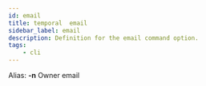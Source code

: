 ```yaml
---
id: email
title: temporal  email
sidebar_label: email
description: Definition for the email command option.
tags:
	- cli
---
```


Alias: **-n**
Owner email
